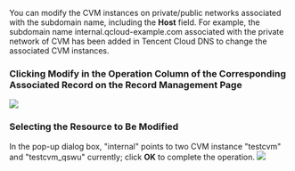 You can modify the CVM instances on private/public networks associated with the subdomain name, including the **Host** field. For example, the subdomain name internal.qcloud-example.com associated with the private network of CVM has been added in Tencent Cloud DNS to change the associated CVM instances.

### Clicking **Modify** in the Operation Column of the Corresponding Associated Record on the Record Management Page
![](//mc.qcloudimg.com/static/img/bdd37d1aa7b7fdfcd163910d47a477b6/image.png)
### Selecting the Resource to Be Modified
In the pop-up dialog box, "internal" points to two CVM instance "testcvm" and "testcvm_qswu" currently; click **OK** to complete the operation.
![](//mc.qcloudimg.com/static/img/144f9c7862149e18efd16299d27944d0/image.png)

